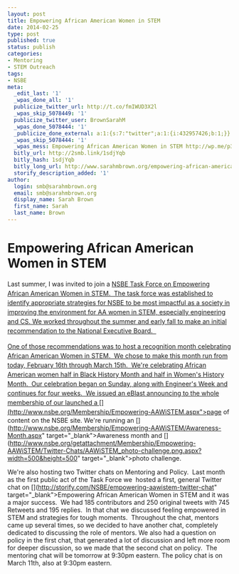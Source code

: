 ```yaml
---
layout: post
title: Empowering African American Women in STEM
date: 2014-02-25 
type: post
published: true
status: publish
categories:
- Mentoring
- STEM Outreach
tags:
- NSBE
meta:
  _edit_last: '1'
  _wpas_done_all: '1'
  publicize_twitter_url: http://t.co/fmIWUD3X2l
  _wpas_skip_5078449: '1'
  publicize_twitter_user: BrownSarahM
  _wpas_done_5078444: '1'
  _publicize_done_external: a:1:{s:7:"twitter";a:1:{i:432957426;b:1;}}
  _wpas_skip_5078444: '1'
  _wpas_mess: Empowering African American Women in STEM http://wp.me/p3PuTd-3o
  bitly_url: http://2smb.link/1sdjYqb
  bitly_hash: 1sdjYqb
  bitly_long_url: http://www.sarahmbrown.org/empowering-african-american-women-in-stem/
  storify_description_added: '1'
author:
  login: smb@sarahmbrown.org
  email: smb@sarahmbrown.org
  display_name: Sarah Brown
  first_name: Sarah
  last_name: Brown
---
```

#  Empowering African American Women in STEM

<span style="line-height: 1.5em;">Last summer, I was invited to join a </span><a style="line-height: 1.5em;" href="http://nsbe.org" target="_blank">NSBE<span style="line-height: 1.5em;"> Task Force on Empowering African American Women in STEM.  The task force was established to identify appropriate strategies for NSBE to be most impactful as a society in improving the environment for AA women in STEM, especially engineering and CS. We worked throughout the summer and early fall to make an initial recommendation to the National Executive Board.  </span>

One of those recommendations was to host a recognition month celebrating African American Women in STEM.  We chose to make this month run from today, February 16th through March 15th.  We're celebrating African American women half in Black History Month and half in Women's History Month.  Our celebration began on Sunday, along with Engineer's Week and continues for four weeks.  We issued an eBlast announcing to the whole membership of our launched a [](http://www.nsbe.org/Membership/Empowering-AAWiSTEM.aspx">page of content on the NSBE site. We're running an [](http://www.nsbe.org/Membership/Empowering-AAWiSTEM/Awareness-Month.aspx" target="_blank">Awareness month and [](http://www.nsbe.org/getattachment/Membership/Empowering-AAWiSTEM/Twitter-Chats/AAWiSTEM_photo-challenge.png.aspx?width=500&height=500" target="_blank">photo challenge.

We're also hosting two Twitter chats on Mentoring and Policy.  Last month as the first public act of the Task Force we  hosted a first, general Twitter chat on [](http://storify.com/NSBE/empowering-aawistem-twitter-chat" target="_blank">Empowering African American Women in STEM and it was a major success.  We had 185 contributors and 250 original tweets with 745 Retweets and 195 replies.  In that chat we discussed feeling empowered in STEM and strategies for tough moments.  Throughout the chat, mentors came up several times, so we decided to have another chat, completely dedicated to discussing the role of mentors. We also had a question on policy in the first chat, that generated a lot of discussion and left more room for deeper discussion, so we made that the second chat on policy.  The mentoring chat will be tomorrow at 9:30pm eastern. The policy chat is on March 11th, also at 9:30pm eastern.
